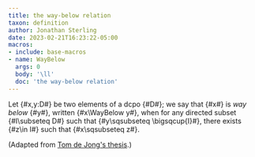 ```yaml
---
title: the way-below relation
taxon: definition
author: Jonathan Sterling
date: 2023-02-21T16:23:22-05:00
macros:
- include: base-macros
- name: WayBelow
  args: 0
  body: '\ll'
  doc: 'the way-below relation'
---
```


Let {#x,y:D#} be two elements of a dcpo {#D#}; we say that {#x#} is *way below* {#y#}, written {#x\WayBelow y#}, when for any directed subset {#I\subseteq D#} such that {#y\sqsubseteq \bigsqcup{I}#}, there exists {#z\in I#} such that {#x\sqsubseteq z#}.

(Adapted from [Tom de Jong's thesis](dejong-2022-thesis).)
